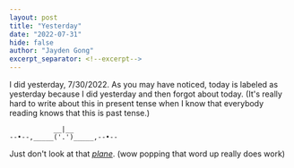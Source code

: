 ```yaml
---
layout: post
title: "Yesterday"
date: "2022-07-31"
hide: false
author: "Jayden Gong"
excerpt_separator: <!--excerpt-->
---
```


I did yesterday, 7/30/2022. As you may have noticed, today is labeled as yesterday because I did yesterday and then forgot about today. (It's really hard to write about this in present tense when I know that everybody reading knows that this is past tense.)


```
           __|__
--•--,_____('.')_____,--•--

```

Just don't look at that <ins>*plane*</ins>. (wow popping that word up really does work)

<!--excerpt-->
